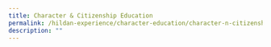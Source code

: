 ```yaml
---
title: Character & Citizenship Education
permalink: /hildan-experience/character-education/character-n-citizenship-education/
description: ""
---
```

